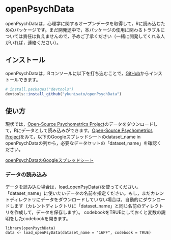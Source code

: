 
<!-- README.md is generated from README.Rmd. Please edit that file -->

# openPsychData

<!-- badges: start -->

<!-- badges: end -->

openPsychDataは，心理学に関するオープンデータを取得して，Rに読み込むためのパッケージです。まだ開発途中で，本パッケージの使用に関わるトラブルについては責任は負えませんので，予めご了承ください（一緒に開発してくれる人がいれば，連絡ください）。

## インストール

openPsychDataは，Rコンソールに以下を打ち込むことで，[GitHub](https://github.com)からインストールできます。

``` r
# install.packages("devtools")
devtools::install_github("ykunisato/openPsychData")
```

## 使い方

現状では，[Open-Source Psychometrics
Project](https://openpsychometrics.org/_rawdata/)のデータをダウンロードして，Rにデータとして読み込みができます。[Open-Source
Psychometrics
Project](https://openpsychometrics.org/_rawdata/)をみて，以下のGoogleスプレッドシートのdataset\_name
in
openPsychDataの列から，必要なデータセットの「dataset\_name」を確認ください。

[openPsychDataのGoogleスプレッドシート](https://docs.google.com/spreadsheets/d/1FHiqq7q5iItaU8KfYZTo_8bKhUGM_yGwMiklx8GiMXI/edit?usp=sharing)

### データの読み込み

データを読み込む場合は，load\_openPsyData()を使ってください。「dataset\_name」に使いたいデータの名前を指定ください。もし，まだカレントディレクトリにデータをダウンロードしていない場合は，自動的にダウンロードします（カレントディレクトリに「dataset\_name」と同じ名前のディレクトリを作成して，データを保存します）。
codebookをTRUEにしておくと変数の説明をしたcodebookを開きます。

    library(openPsychData)
    data <- load_openPsyData(dataset_name = "16PF", codebook = TRUE)
